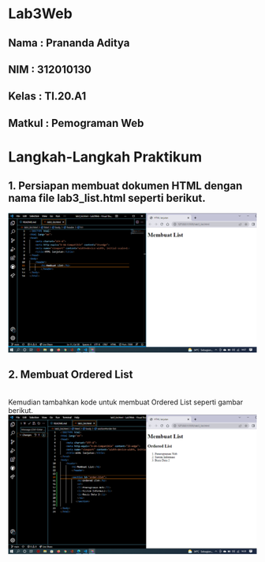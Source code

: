 # Lab3Web
## Nama : Prananda Aditya
## NIM : 312010130
## Kelas : TI.20.A1
## Matkul : Pemograman Web

# Langkah-Langkah Praktikum
## 1. Persiapan membuat dokumen HTML dengan nama file lab3_list.html seperti berikut.
![p](img/SS1.png)

## 2. Membuat Ordered List
<br>Kemudian tambahkan kode untuk membuat Ordered List seperti gambar berikut.
![p](img/SS2.png)